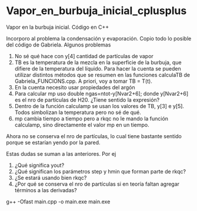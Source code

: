 # Vapor_en_burbuja_inicial_cplusplus
Vapor en la burbuja inicial. Código en C++

Incorporo al problema la condensación y evaporación. Copio todo lo posible del código de Gabriela. Algunos problemas
1. No sé qué hace con y[4] cantidad de partículas de vapor
2. TB es la temperatura de la mezcla en la superficie de la burbuja, que difiere de la temperatura del líquido. Para hacer la cuenta se pueden utilizar distintos métodos que se resumen en las funciones calculaTB de Gabriela_FUNCIONS.cpp. A priori, voy a tomar TB = T(t).
3. En la cuenta necesito usar propiedades del argón
4. Para calcular mp uso
double ngas=ntot-y[Nvar2+6]; 
donde y[Nvar2+6] es el nro de partículas de H20. ¿Tiene sentido la expresión?
5. Dentro de la función calculamp se usan los valores de TB, y[3] e y[5]. Todos simbolizan la temperatura pero no sé de qué.
6. mp cambia tiempo a tiempo pero a rkqc no le mando la función calculamp, sino directamente el valor mp en un tiempo.

Ahora no se conserva el nro de partículas, lo cual tiene bastante sentido porque se estarían yendo por la pared.

Estas dudas se suman a las anteriores. Por ej
1. ¿Qué significa yout?
2. ¿Qué significan los parámetros step y hmin que forman parte de rkqc?
3. ¿Se estará usando bien rkqc?
4. ¿Por qué se conserva el nro de partículas si en teoría faltan agregar términos a las derivadas?



g++ -Ofast main.cpp -o main.exe
main.exe